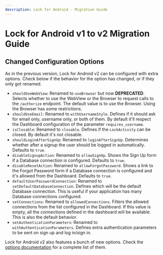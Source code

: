 ```yaml
---
description: Lock for Android - Migration Guide
---
```


# Lock for Android v1 to v2 Migration Guide

## Changed Configuration Options

As in the previous version, Lock for Android v2 can be configured with extra options. Check below if the behavior for the option has changed, or if they only got renamed.


* `shouldUseWebView`: Renamed to `useBrowser` but now **DEPRECATED**. Selects whether to use the WebView or the Browser to request calls to the `/authorize` endpoint. The default value is to use the Browser. Using the Browser has some restrictions.
* `shouldUseEmail`: Renamed to `withUsernameStyle`. Defines if it should ask for email only, username only, or both of them. By default it'll respect the Dashboard configuration of the parameter `requires_username`.
* `isClosable`: Renamed to `closable`. Defines if the `LockActivity` can be closed. By default it's not closable.
* `shouldLoginAfterSignUp`: Renamed to `loginAfterSignUp`. Determines whether after a signup the user should be logged in automatically. Defaults to `true`.
* `disableSignupAction`: Renamed to `allowSignUp`. Shows the Sign Up form if a Database connection is configured. Defaults to `true`.
* `disableResetAction`: Renamed to `allowForgotPassword`. Shows a link to the Forgot Password form if a Database connection is configured and it's allowed from the Dashboard. Defaults to `true`.
* `defaultUserPasswordConnection`: Renamed to `setDefaultDatabaseConnection`. Defines which will be the default Database connection. This is useful if your application has many Database connections configured.
* `setConnections`: Renamed to `allowedConnections`. Filters the allowed connections from the list configured in the Dashboard. If this value is empty, all the connections defined in the dashboard will be available. This is also the default behavior.
* `setAuthenticationParameters`: Renamed to `withAuthenticationParameters`. Defines extra authentication parameters to be sent on sign up and log in/sign in.

Lock for Android v2 also features a bunch of new options. Check the [options documentation](/libraries/lock-android#lock-configuration-options) for a complete list of them.
